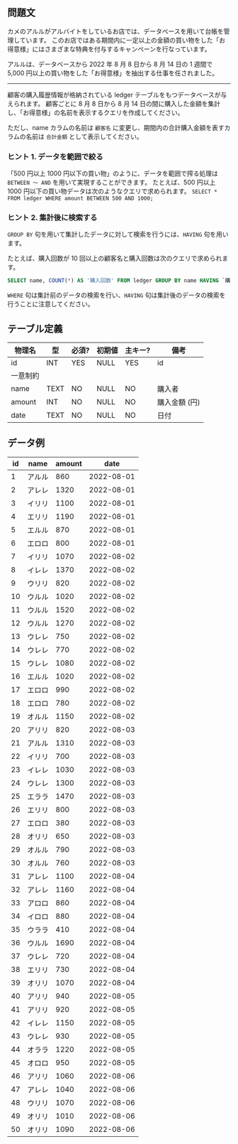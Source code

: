 ## 問題文

カメのアルルがアルバイトをしているお店では、データベースを用いて台帳を管理しています。 このお店ではある期間内に一定以上の金額の買い物をした「お得意様」にはさまざまな特典を付与するキャンペーンを行なっています。

アルルは、データベースから 2022 年 8 月 8 日から 8 月 14 日の 1 週間で 5,000 円以上の買い物をした「お得意様」を抽出する仕事を任されました。

---

顧客の購入履歴情報が格納されている ledger テーブルをもつデータベースが与えられます。 顧客ごとに 8 月 8 日から 8 月 14 日の間に購入した金額を集計し、「お得意様」の名前を表示するクエリを作成してください。

ただし、name カラムの名前は `顧客名` に変更し、期間内の合計購入金額を表すカラムの名前は `合計金額` として表示してください。

### ヒント 1. データを範囲で絞る

「500 円以上 1000 円以下の買い物」のように、データを範囲で搾る処理は `BETWEEN 〜 AND` を用いて実現することができます。 たとえば、500 円以上 1000 円以下の買い物データは次のようなクエリで求められます。
`SELECT * FROM ledger WHERE amount BETWEEN 500 AND 1000;`

### ヒント 2. 集計後に検索する

`GROUP BY` 句を用いて集計したデータに対して検索を行うには、`HAVING` 句を用います。

たとえば、購入回数が 10 回以上の顧客名と購入回数は次のクエリで求められます。

```sql
SELECT name, COUNT(*) AS '購入回数' FROM ledger GROUP BY name HAVING `購入回数` >= 10;
```

`WHERE` 句は集計前のデータの検索を行い、`HAVING` 句は集計後のデータの検索を行うことに注意してください。

## テーブル定義

| 物理名   | 型   | 必須? | 初期値 | 主キー? | 備考          |
| -------- | ---- | ----- | ------ | ------- | ------------- |
| id       | INT  | YES   | NULL   | YES     | id            |
| 一意制約 |      |       |        |         |               |
| name     | TEXT | NO    | NULL   | NO      | 購入者        |
| amount   | INT  | NO    | NULL   | NO      | 購入金額 (円) |
| date     | TEXT | NO    | NULL   | NO      | 日付          |

## データ例

| id  | name   | amount | date       |
| --- | ------ | ------ | ---------- |
| 1   | アルル | 860    | 2022-08-01 |
| 2   | アレレ | 1320   | 2022-08-01 |
| 3   | イリリ | 1100   | 2022-08-01 |
| 4   | エリリ | 1190   | 2022-08-01 |
| 5   | エルル | 870    | 2022-08-01 |
| 6   | エロロ | 800    | 2022-08-01 |
| 7   | イリリ | 1070   | 2022-08-02 |
| 8   | イレレ | 1370   | 2022-08-02 |
| 9   | ウリリ | 820    | 2022-08-02 |
| 10  | ウルル | 1020   | 2022-08-02 |
| 11  | ウルル | 1520   | 2022-08-02 |
| 12  | ウルル | 1270   | 2022-08-02 |
| 13  | ウレレ | 750    | 2022-08-02 |
| 14  | ウレレ | 770    | 2022-08-02 |
| 15  | ウレレ | 1080   | 2022-08-02 |
| 16  | エルル | 1020   | 2022-08-02 |
| 17  | エロロ | 990    | 2022-08-02 |
| 18  | エロロ | 780    | 2022-08-02 |
| 19  | オルル | 1150   | 2022-08-02 |
| 20  | アリリ | 820    | 2022-08-03 |
| 21  | アルル | 1310   | 2022-08-03 |
| 22  | イリリ | 700    | 2022-08-03 |
| 23  | イレレ | 1030   | 2022-08-03 |
| 24  | ウレレ | 1300   | 2022-08-03 |
| 25  | エララ | 1470   | 2022-08-03 |
| 26  | エリリ | 800    | 2022-08-03 |
| 27  | エロロ | 380    | 2022-08-03 |
| 28  | オリリ | 650    | 2022-08-03 |
| 29  | オルル | 790    | 2022-08-03 |
| 30  | オルル | 760    | 2022-08-03 |
| 31  | アレレ | 1100   | 2022-08-04 |
| 32  | アレレ | 1160   | 2022-08-04 |
| 33  | アロロ | 860    | 2022-08-04 |
| 34  | イロロ | 880    | 2022-08-04 |
| 35  | ウララ | 410    | 2022-08-04 |
| 36  | ウルル | 1690   | 2022-08-04 |
| 37  | ウレレ | 720    | 2022-08-04 |
| 38  | エリリ | 730    | 2022-08-04 |
| 39  | オリリ | 1070   | 2022-08-04 |
| 40  | アリリ | 940    | 2022-08-05 |
| 41  | アリリ | 920    | 2022-08-05 |
| 42  | イレレ | 1150   | 2022-08-05 |
| 43  | ウレレ | 930    | 2022-08-05 |
| 44  | オララ | 1220   | 2022-08-05 |
| 45  | オロロ | 950    | 2022-08-05 |
| 46  | アリリ | 1060   | 2022-08-06 |
| 47  | アレレ | 1040   | 2022-08-06 |
| 48  | ウリリ | 1070   | 2022-08-06 |
| 49  | オリリ | 1010   | 2022-08-06 |
| 50  | オリリ | 1090   | 2022-08-06 |
